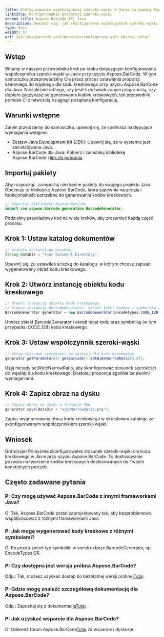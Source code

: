 ```yaml
---
title: Konfigurowanie współczynnika szeroki-wąski w Javie za pomocą Aspose.BarCode
linktitle: Konfigurowanie proporcji szeroki-wąski
second_title: Aspose.BarCode API Java
description: Dowiedz się, jak skonfigurować współczynnik szeroki-wąski w kodach kreskowych Java przy użyciu Aspose.BarCode. Postępuj zgodnie z naszym przewodnikiem krok po kroku, aby uzyskać płynną personalizację.
type: docs
weight: 17
url: /pl/java/barcode-configuration/configuring-wide-narrow-ratio/
---
```


## Wstęp

Witamy w naszym przewodniku krok po kroku dotyczącym konfigurowania współczynnika szeroki-wąski w Javie przy użyciu Aspose.BarCode. W tym samouczku przeprowadzimy Cię przez proces ustawiania proporcji szerokiego do wąskiego dla kodu kreskowego przy użyciu Aspose.BarCode dla Java. Niezależnie od tego, czy jesteś doświadczonym programistą, czy dopiero zaczynasz od generowania kodów kreskowych, ten przewodnik pomoże Ci z łatwością osiągnąć pożądaną konfigurację.

## Warunki wstępne

Zanim przejdziemy do samouczka, upewnij się, że spełniasz następujące wymagania wstępne:

- Zestaw Java Development Kit (JDK): Upewnij się, że w systemie jest zainstalowana Java.
-  Aspose.BarCode dla Java: Pobierz i zainstaluj bibliotekę Aspose.BarCode z[link do pobrania](https://releases.aspose.com/barcode/java/).

## Importuj pakiety

Aby rozpocząć, zaimportuj niezbędne pakiety do swojego projektu Java. Obejmuje to bibliotekę Aspose.BarCode, która zapewnia narzędzia i funkcjonalność potrzebne do generowania kodów kreskowych.

```java
// Importuj bibliotekę Aspose.BarCode
import com.aspose.barcode.generation.BarcodeGenerator;
```

Podzielmy przykładowy kod na wiele kroków, aby zrozumieć każdą część procesu.

## Krok 1: Ustaw katalog dokumentów

```java
// Ścieżka do katalogu zasobów.
String dataDir = "Your Document Directory";
```

Upewnij się, że ustawiłeś ścieżkę do katalogu, w którym chcesz zapisać wygenerowany obraz kodu kreskowego.

## Krok 2: Utwórz instancję obiektu kodu kreskowego

```java
// Utwórz instancję obiektu kodu kreskowego
// Utwórz instancję BarcodeGenerator, określ tekst kodowy i symbolikę w konstruktorze
BarcodeGenerator generator = new BarcodeGenerator(EncodeTypes.CODE_128, "12345678");
```

Utwórz obiekt BarcodeGenerator i określ tekst kodu oraz symbolikę (w tym przypadku CODE_128) kodu kreskowego.

## Krok 3: Ustaw współczynnik szeroki-wąski

```java
// Ustaw stosunek szerokości do wąskiej dla kodu kreskowego
generator.getParameters().getBarcode().setWideNarrowRatio(3.0f);
```

Użyj metody setWideNarrowRatio, aby skonfigurować stosunek szerokości do wąskiej dla kodu kreskowego. Dostosuj proporcje zgodnie ze swoimi wymaganiami.

## Krok 4: Zapisz obraz na dysku

```java
// Zapisz obraz na dysku w formacie PNG
generator.save(dataDir + "wideNarrowRatio.png");
```

Zapisz wygenerowany obraz kodu kreskowego w określonym katalogu ze skonfigurowanym współczynnikiem szeroki-wąski.

## Wniosek

Gratulacje! Pomyślnie skonfigurowałeś stosunek szeroki-wąski dla kodu kreskowego w Javie przy użyciu Aspose.BarCode. To dostosowanie pozwala na tworzenie kodów kreskowych dostosowanych do Twoich konkretnych potrzeb.

## Często zadawane pytania

### P: Czy mogę używać Aspose.BarCode z innymi frameworkami Java?
O: Tak, Aspose.BarCode został zaprojektowany tak, aby bezproblemowo współpracować z różnymi frameworkami Java.

### P: Jak mogę wygenerować kody kreskowe z różnymi symbolami?
O: Po prostu zmień typ symboliki w konstruktorze BarcodeGenerator, np. EncodeTypes.QR.

### P: Czy dostępna jest wersja próbna Aspose.BarCode?
 Odp.: Tak, możesz uzyskać dostęp do bezpłatnej wersji próbnej[Tutaj](https://releases.aspose.com/).

### P: Gdzie mogę znaleźć szczegółową dokumentację dla Aspose.BarCode?
 Odp.: Zapoznaj się z dokumentacją[Tutaj](https://reference.aspose.com/barcode/java/).

### P: Jak uzyskać wsparcie dla Aspose.BarCode?
 O: Odwiedź forum Aspose.BarCode[Tutaj](https://forum.aspose.com/c/barcode/13) za wsparcie i dyskusje.